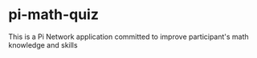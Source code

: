 # pi-math-quiz
This is a Pi Network application committed to improve participant's math knowledge and skills
